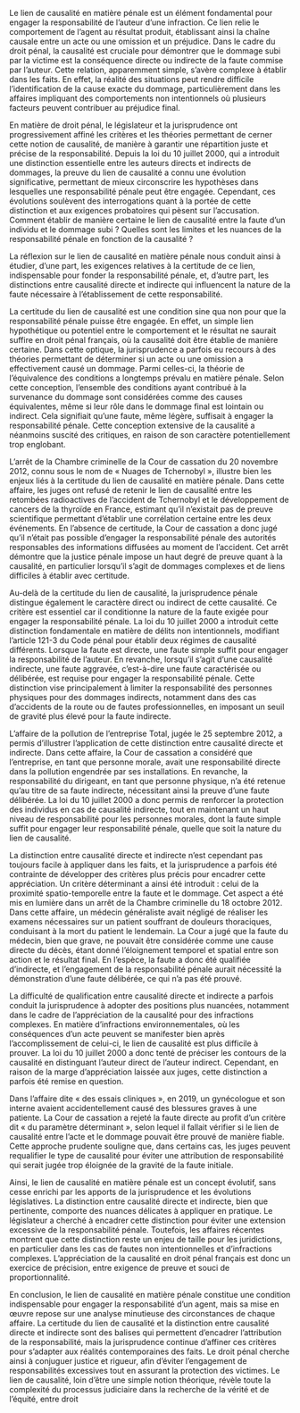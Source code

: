 Le lien de causalité en matière pénale est un élément fondamental pour engager la responsabilité de l’auteur d’une infraction. Ce lien relie le comportement de l’agent au résultat produit, établissant ainsi la chaîne causale entre un acte ou une omission et un préjudice. Dans le cadre du droit pénal, la causalité est cruciale pour démontrer que le dommage subi par la victime est la conséquence directe ou indirecte de la faute commise par l’auteur. Cette relation, apparemment simple, s’avère complexe à établir dans les faits. En effet, la réalité des situations peut rendre difficile l’identification de la cause exacte du dommage, particulièrement dans les affaires impliquant des comportements non intentionnels où plusieurs facteurs peuvent contribuer au préjudice final.

En matière de droit pénal, le législateur et la jurisprudence ont progressivement affiné les critères et les théories permettant de cerner cette notion de causalité, de manière à garantir une répartition juste et précise de la responsabilité. Depuis la loi du 10 juillet 2000, qui a introduit une distinction essentielle entre les auteurs directs et indirects de dommages, la preuve du lien de causalité a connu une évolution significative, permettant de mieux circonscrire les hypothèses dans lesquelles une responsabilité pénale peut être engagée. Cependant, ces évolutions soulèvent des interrogations quant à la portée de cette distinction et aux exigences probatoires qui pèsent sur l’accusation. Comment établir de manière certaine le lien de causalité entre la faute d’un individu et le dommage subi ? Quelles sont les limites et les nuances de la responsabilité pénale en fonction de la causalité ?

La réflexion sur le lien de causalité en matière pénale nous conduit ainsi à étudier, d’une part, les exigences relatives à la certitude de ce lien, indispensable pour fonder la responsabilité pénale, et, d’autre part, les distinctions entre causalité directe et indirecte qui influencent la nature de la faute nécessaire à l’établissement de cette responsabilité.

La certitude du lien de causalité est une condition sine qua non pour que la responsabilité pénale puisse être engagée. En effet, un simple lien hypothétique ou potentiel entre le comportement et le résultat ne saurait suffire en droit pénal français, où la causalité doit être établie de manière certaine. Dans cette optique, la jurisprudence a parfois eu recours à des théories permettant de déterminer si un acte ou une omission a effectivement causé un dommage. Parmi celles-ci, la théorie de l’équivalence des conditions a longtemps prévalu en matière pénale. Selon cette conception, l’ensemble des conditions ayant contribué à la survenance du dommage sont considérées comme des causes équivalentes, même si leur rôle dans le dommage final est lointain ou indirect. Cela signifiait qu’une faute, même légère, suffisait à engager la responsabilité pénale. Cette conception extensive de la causalité a néanmoins suscité des critiques, en raison de son caractère potentiellement trop englobant.

L’arrêt de la Chambre criminelle de la Cour de cassation du 20 novembre 2012, connu sous le nom de « Nuages de Tchernobyl », illustre bien les enjeux liés à la certitude du lien de causalité en matière pénale. Dans cette affaire, les juges ont refusé de retenir le lien de causalité entre les retombées radioactives de l’accident de Tchernobyl et le développement de cancers de la thyroïde en France, estimant qu’il n’existait pas de preuve scientifique permettant d’établir une corrélation certaine entre les deux événements. En l’absence de certitude, la Cour de cassation a donc jugé qu’il n’était pas possible d’engager la responsabilité pénale des autorités responsables des informations diffusées au moment de l’accident. Cet arrêt démontre que la justice pénale impose un haut degré de preuve quant à la causalité, en particulier lorsqu’il s’agit de dommages complexes et de liens difficiles à établir avec certitude.

Au-delà de la certitude du lien de causalité, la jurisprudence pénale distingue également le caractère direct ou indirect de cette causalité. Ce critère est essentiel car il conditionne la nature de la faute exigée pour engager la responsabilité pénale. La loi du 10 juillet 2000 a introduit cette distinction fondamentale en matière de délits non intentionnels, modifiant l’article 121-3 du Code pénal pour établir deux régimes de causalité différents. Lorsque la faute est directe, une faute simple suffit pour engager la responsabilité de l’auteur. En revanche, lorsqu’il s’agit d’une causalité indirecte, une faute aggravée, c’est-à-dire une faute caractérisée ou délibérée, est requise pour engager la responsabilité pénale. Cette distinction vise principalement à limiter la responsabilité des personnes physiques pour des dommages indirects, notamment dans des cas d’accidents de la route ou de fautes professionnelles, en imposant un seuil de gravité plus élevé pour la faute indirecte.

L’affaire de la pollution de l’entreprise Total, jugée le 25 septembre 2012, a permis d’illustrer l’application de cette distinction entre causalité directe et indirecte. Dans cette affaire, la Cour de cassation a considéré que l’entreprise, en tant que personne morale, avait une responsabilité directe dans la pollution engendrée par ses installations. En revanche, la responsabilité du dirigeant, en tant que personne physique, n’a été retenue qu’au titre de sa faute indirecte, nécessitant ainsi la preuve d’une faute délibérée. La loi du 10 juillet 2000 a donc permis de renforcer la protection des individus en cas de causalité indirecte, tout en maintenant un haut niveau de responsabilité pour les personnes morales, dont la faute simple suffit pour engager leur responsabilité pénale, quelle que soit la nature du lien de causalité.

La distinction entre causalité directe et indirecte n’est cependant pas toujours facile à appliquer dans les faits, et la jurisprudence a parfois été contrainte de développer des critères plus précis pour encadrer cette appréciation. Un critère déterminant a ainsi été introduit : celui de la proximité spatio-temporelle entre la faute et le dommage. Cet aspect a été mis en lumière dans un arrêt de la Chambre criminelle du 18 octobre 2012. Dans cette affaire, un médecin généraliste avait négligé de réaliser les examens nécessaires sur un patient souffrant de douleurs thoraciques, conduisant à la mort du patient le lendemain. La Cour a jugé que la faute du médecin, bien que grave, ne pouvait être considérée comme une cause directe du décès, étant donné l’éloignement temporel et spatial entre son action et le résultat final. En l’espèce, la faute a donc été qualifiée d’indirecte, et l’engagement de la responsabilité pénale aurait nécessité la démonstration d’une faute délibérée, ce qui n’a pas été prouvé.

La difficulté de qualification entre causalité directe et indirecte a parfois conduit la jurisprudence à adopter des positions plus nuancées, notamment dans le cadre de l’appréciation de la causalité pour des infractions complexes. En matière d’infractions environnementales, où les conséquences d’un acte peuvent se manifester bien après l’accomplissement de celui-ci, le lien de causalité est plus difficile à prouver. La loi du 10 juillet 2000 a donc tenté de préciser les contours de la causalité en distinguant l’auteur direct de l’auteur indirect. Cependant, en raison de la marge d’appréciation laissée aux juges, cette distinction a parfois été remise en question.

Dans l’affaire dite « des essais cliniques », en 2019, un gynécologue et son interne avaient accidentellement causé des blessures graves à une patiente. La Cour de cassation a rejeté la faute directe au profit d’un critère dit « du paramètre déterminant », selon lequel il fallait vérifier si le lien de causalité entre l’acte et le dommage pouvait être prouvé de manière fiable. Cette approche prudente souligne que, dans certains cas, les juges peuvent requalifier le type de causalité pour éviter une attribution de responsabilité qui serait jugée trop éloignée de la gravité de la faute initiale.

Ainsi, le lien de causalité en matière pénale est un concept évolutif, sans cesse enrichi par les apports de la jurisprudence et les évolutions législatives. La distinction entre causalité directe et indirecte, bien que pertinente, comporte des nuances délicates à appliquer en pratique. Le législateur a cherché à encadrer cette distinction pour éviter une extension excessive de la responsabilité pénale. Toutefois, les affaires récentes montrent que cette distinction reste un enjeu de taille pour les juridictions, en particulier dans les cas de fautes non intentionnelles et d’infractions complexes. L’appréciation de la causalité en droit pénal français est donc un exercice de précision, entre exigence de preuve et souci de proportionnalité.

En conclusion, le lien de causalité en matière pénale constitue une condition indispensable pour engager la responsabilité d’un agent, mais sa mise en œuvre repose sur une analyse minutieuse des circonstances de chaque affaire. La certitude du lien de causalité et la distinction entre causalité directe et indirecte sont des balises qui permettent d’encadrer l’attribution de la responsabilité, mais la jurisprudence continue d’affiner ces critères pour s’adapter aux réalités contemporaines des faits. Le droit pénal cherche ainsi à conjuguer justice et rigueur, afin d’éviter l’engagement de responsabilités excessives tout en assurant la protection des victimes. Le lien de causalité, loin d’être une simple notion théorique, révèle toute la complexité du processus judiciaire dans la recherche de la vérité et de l’équité, entre droit